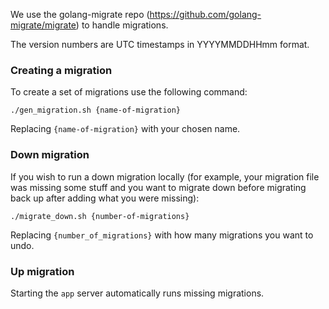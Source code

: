 We use the golang-migrate repo (https://github.com/golang-migrate/migrate) to handle migrations.

The version numbers are UTC timestamps in YYYYMMDDHHmm format.

### Creating a migration

To create a set of migrations use the following command:

```
./gen_migration.sh {name-of-migration}
```

Replacing `{name-of-migration}` with your chosen name.


### Down migration

If you wish to run a down migration locally (for example, your migration file was missing some stuff and you want to migrate down before migrating back up after adding what you were missing):

```
./migrate_down.sh {number-of-migrations}
```

Replacing `{number_of_migrations}` with how many migrations you want to undo.

### Up migration

Starting the `app` server automatically runs missing migrations.